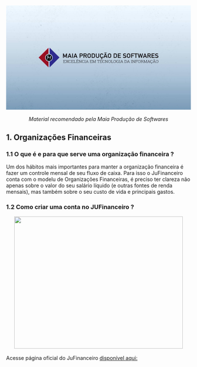 
<div align="center">
<img src="./images/maia1.jpg">

<i>Material recomendado pela Maia Produção de Softwares</i>
</div>

<h2> 1. Organizações Financeiras </h2>

 <h3>1.1 O que é e para que serve uma organização financeira ?</h3>
<p>Um dos hábitos mais importantes para manter a organização financeira é fazer um controle mensal de seu fluxo de caixa. Para isso o JuFinanceiro conta com o modelu de Organizações Financeiras, é preciso ter clareza não apenas sobre o valor do seu salário líquido (e outras fontes de renda mensais), mas também sobre o seu custo de vida e principais gastos.
 <h3>1.2 Como criar uma conta no JUFinanceiro ? </h3>

 <p align="center">
  <img width="460px" height="360" src="/home/bruno0/Documentos/Help - JUFinanceiro/gifs/Ju.gif">
</p>

Acesse  página oficial do JuFinanceiro [disponível aqui:](https://financeiro.homolog.janelaunica.com.br/#/login)
